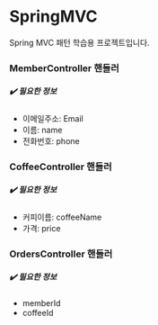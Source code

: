 # SpringMVC
Spring MVC 패턴 학습용 프로젝트입니다.

### MemberController 핸들러

##### ✔️ 필요한 정보
- 이메일주소: Email
- 이름: name
- 전화번호: phone

### CoffeeController 핸들러
##### ✔️ 필요한 정보
- 커피이름: coffeeName
- 가격: price

### OrdersController 핸들러
##### ✔️ 필요한 정보
- memberId
- coffeeId